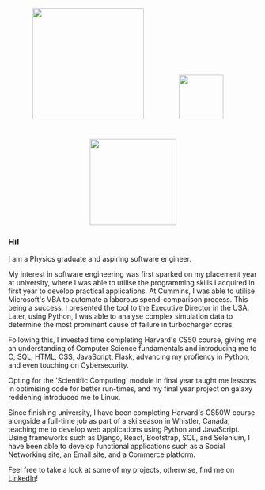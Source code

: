 <div align="center">
  <img src="https://github.com/JosephLambon/JosephLambon/assets/107887718/bb52f473-3e60-4fe3-93bc-057213a10cd5" class="img-responsive" style="width: 225px; margin-right: 20px;"> &nbsp; &nbsp; &nbsp; &nbsp; &nbsp; &nbsp;
  <img src="https://github.com/JosephLambon/JosephLambon/assets/107887718/fc8f737d-3cf0-4dfb-81fb-99adf782d050" class="img-responsive object-fit-cover" style="width: 90px; margin-right: 20px;">
  <br>
  <br>
  <img src="https://github.com/JosephLambon/JosephLambon/assets/107887718/bded2d07-e8e1-4ce1-8a4b-99b4ffed175d" class="img-responsive object-fit-cover" style="width: 175px; margin-top: 20px;">
</div>

### Hi!

I am a Physics graduate and aspiring software engineer.

My interest in software engineering was first sparked on my placement year at university, where I was able to utilise the programming skills I acquired in first year to develop practical applications. At Cummins, I was able to utilise Microsoft's VBA to automate a laborous spend-comparison process. This being a success, I presented the tool to the Executive Director in the USA. Later, using Python, I was able to analyse complex simulation data to determine the most prominent cause of failure in turbocharger cores.

Following this, I invested time completing Harvard's CS50 course, giving me an understanding of Computer Science fundamentals and introducing me to C, SQL, HTML, CSS, JavaScript, Flask, advancing my profiency in Python, and even touching on Cybersecurity.

Opting for the 'Scientific Computing' module in final year taught me lessons in optimising code for better run-times, and my final year project on galaxy reddening introduced me to Linux.

Since finishing university, I have been completing Harvard's CS50W course alongside a full-time job as part of a ski season in Whistler, Canada, teaching me to develop web applications using Python and JavaScript. Using frameworks such as Django, React, Bootstrap, SQL, and Selenium, I have been able to develop functional applications such as a Social Networking site, an Email site, and a Commerce platform.

Feel free to take a look at some of my projects, otherwise, find me on [LinkedIn](https://www.linkedin.com/in/joe-lambon/)!

<!---
JosephLambon/JosephLambon is a ✨ special ✨ repository because its `README.md` (this file) appears on your GitHub profile.
You can click the Preview link to take a look at your changes.
--->
